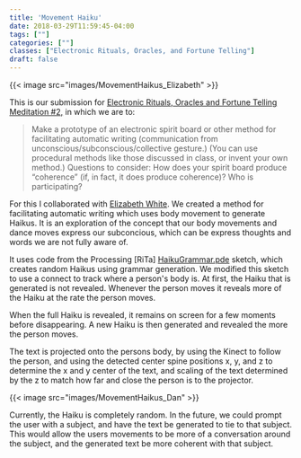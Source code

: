 ```yaml
---
title: 'Movement Haiku'
date: 2018-03-29T11:59:45-04:00
tags: [""]
categories: [""]
classes: ["Electronic Rituals, Oracles, and Fortune Telling"]
draft: false
---
```


{{< image src="images/MovementHaikus_Elizabeth" >}}

This is our submission for [Electronic Rituals, Oracles and Fortune Telling](http://eroft.decontextualize.com/) [Meditation #2,](http://eroft.decontextualize.com/schedule#meditation-2-assigned) 
in which we are to:

  > Make a prototype of an electronic spirit board or other method for facilitating automatic
  > writing (communication from unconscious/subconscious/collective gesture.)
  > (You can use procedural methods like those discussed in class, or invent your own method.)
  > Questions to consider: How does your spirit board produce “coherence” (if, in fact, it
  > does produce coherence)? Who is participating?

For this I collaborated with [Elizabeth White](http://www.elizabethcarolinewhite.com/).  We created a method for
facilitating automatic writing which uses body movement to generate Haikus.  It is an exploration of the concept
that our body movements and dance moves express our subconcious, which can be express thoughts and words we are not fully aware of.

It uses code from the Processing [RiTa] [HaikuGrammar.pde](https://github.com/dhowe/RiTa/blob/master/examples/processing/HaikuGrammar/HaikuGrammar.pde) sketch,
which creates random Haikus using grammar generation.  We modified this sketch to use a connect to track where a person's body is.  At first, the Haiku that is generated
is not revealed.  Whenever the person moves it reveals more of the Haiku at the rate the person moves.

When the full Haiku is revealed, it remains on screen for a few moments before disappearing.  A new Haiku is then generated and revealed the more the person moves.

The text is projected onto the persons body, by using the Kinect to follow the person, and using the detected center spine positions x, y, and z to determine
the x and y center of the text, and scaling of the text determined by the z to match how far and close the person is to the projector.

{{< image src="images/MovementHaikus_Dan" >}}

Currently, the Haiku is completely random.  In the future, we could prompt the user with a subject, and have the text be generated to tie to that subject.
This would allow the users movements to be more of a conversation around the subject, and the generated text be more coherent with that subject.
 
